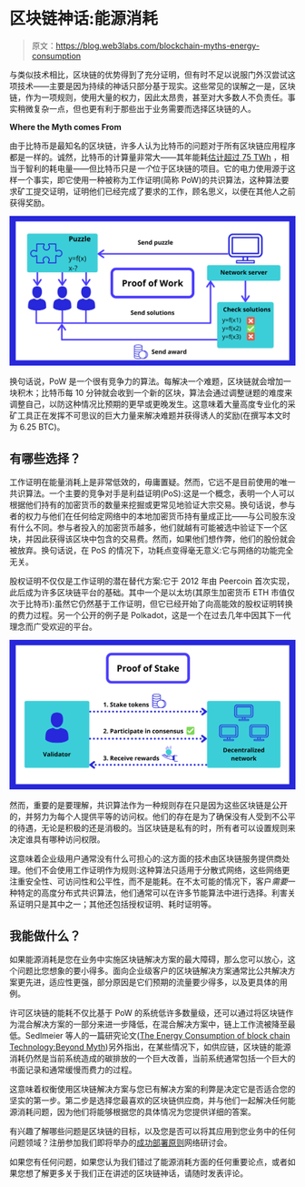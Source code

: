 # 区块链神话:能源消耗

> 原文：<https://blog.web3labs.com/blockchain-myths-energy-consumption>

与类似技术相比，区块链的优势得到了充分证明，但有时不足以说服门外汉尝试这项技术——主要是因为持续的神话只部分基于现实。这些常见的误解之一是，区块链，作为一项规则，使用大量的权力，因此太昂贵，甚至对大多数人不负责任。事实稍微复杂一点，但也更有利于那些出于业务需要而选择区块链的人。

**Where the Myth comes From**

由于比特币是最知名的区块链，许多人认为比特币的问题对于所有区块链应用程序都是一样的。诚然，比特币的计算量非常大——其年能耗[估计超过 75 TWh](https://digiconomist.net/bitcoin-energy-consumption) ，相当于智利的耗电量——但比特币只是*一个*位于区块链的项目。它的电力使用源于这样一个事实，即它使用一种被称为工作证明(简称 PoW)的共识算法，这种算法要求矿工提交证明，证明他们已经完成了要求的工作，顾名思义，以便在其他人之前获得奖励。

![Proof of work Blog](img/e567ba572a1576668594dc5532c53436.png)

换句话说，PoW 是一个很有竞争力的算法。每解决一个难题，区块链就会增加一块积木；比特币每 10 分钟就会收到一个新的区块，算法会通过调整谜题的难度来调整自己，以防这种情况比预期的更早或更晚发生。这意味着大量高度专业化的采矿工具正在发挥不可思议的巨大力量来解决难题并获得诱人的奖励(在撰写本文时为 6.25 BTC)。

## 有哪些选择？

工作证明在能量消耗上是非常低效的，毋庸置疑。然而，它远不是目前使用的唯一共识算法。一个主要的竞争对手是利益证明(PoS):这是一个概念，表明一个人可以根据他们持有的加密货币的数量来挖掘或更常见地验证大宗交易。换句话说，参与者的权力与他们在任何给定网络中的本地加密货币持有量成正比——与公司股东没有什么不同。参与者投入的加密货币越多，他们就越有可能被选中验证下一个区块，并因此获得该区块中包含的交易费。然而，如果他们想作弊，他们的股份就会被放弃。换句话说，在 PoS 的情况下，功耗点变得毫无意义:它与网络的功能完全无关。

股权证明不仅仅是工作证明的潜在替代方案:它于 2012 年由 Peercoin 首次实现，此后成为许多区块链平台的基础。其中一个是以太坊(其原生加密货币 ETH 市值仅次于比特币):虽然它仍然基于工作证明，但它已经开始了向高能效的股权证明转换的费力过程。另一个公开的例子是 Polkadot，这是一个在过去几年中因其下一代理念而广受欢迎的平台。

![Proof of stake ](img/ed288d055d8fc3ec451a56d639c73093.png)

然而，重要的是要理解，共识算法作为一种规则存在只是因为这些区块链是公开的，并努力为每个人提供平等的访问权。他们的存在是为了确保没有人受到不公平的待遇，无论是积极的还是消极的。当区块链是私有的时，所有者可以设置规则来决定谁具有哪种访问权限。

这意味着企业级用户通常没有什么可担心的:这方面的技术由区块链服务提供商处理。他们不会使用工作证明作为规则:这种算法只适用于分散式网络，这些网络更注重安全性、可访问性和公平性，而不是能耗。在不太可能的情况下，客户*需要*一种特定的高度分布式共识算法，他们通常可以在许多节能算法中进行选择。利害关系证明只是其中之一；其他还包括授权证明、耗时证明等。

## 我能做什么？

如果能源消耗是您在业务中实施区块链解决方案的最大障碍，那么您可以放心，这个问题比您想象的要小得多。面向企业级客户的区块链解决方案通常比公共解决方案更先进，适应性更强，部分原因是它们预期的流量要少得多，以及更具体的用例。

许可区块链的能耗不仅比基于 PoW 的系统低许多数量级，还可以通过将区块链作为混合解决方案的一部分来进一步降低，在混合解决方案中，链上工作流被降至最低。Sedlmeier 等人的一篇研究论文([The Energy Consumption of block chain Technology:Beyond Myth](https://link.springer.com/article/10.1007/s12599-020-00656-x))另外指出，在某些情况下，如供应链，区块链的能源消耗仍然是当前系统造成的碳排放的一个巨大改善，当前系统通常包括一个巨大的书面记录和通常缓慢而费力的过程。

这意味着权衡使用区块链解决方案与您已有解决方案的利弊是决定它是否适合您的坚实的第一步。第二步是选择您最喜欢的区块链供应商，并与他们一起解决任何能源消耗问题，因为他们将能够根据您的具体情况为您提供详细的答案。

有兴趣了解哪些问题是区块链的目标，以及您是否可以将其应用到您业务中的任何问题领域？注册参加我们即将举办的[成功部署原则](https://www.web3labs.com/principles-webinar)网络研讨会。

如果您有任何问题，如果您认为我们错过了能源消耗方面的任何重要论点，或者如果您想了解更多关于我们正在讲述的区块链神话，请随时发表评论。